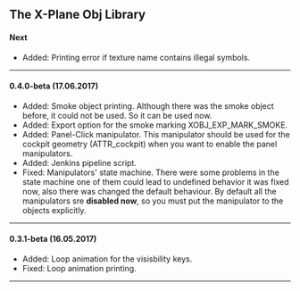 
The X-Plane Obj Library
---------------------------------------------------------------------------
#### Next

- Added: Printing error if texture name contains illegal symbols.

---------------------------------------------------------------------------
#### 0.4.0-beta (17.06.2017)

- Added: Smoke object printing. Although there was the smoke object before, 
         it could not be used. So it can be used now.
- Added: Export option for the smoke marking XOBJ_EXP_MARK_SMOKE.
- Added: Panel-Click manipulator. This manipulator should be used for 
         the cockpit geometry (ATTR_cockpit) when 
		 you want to enable the panel manipulators.
- Added: Jenkins pipeline script.
- Fixed: Manipulators' state machine. There were some problems in the state machine 
         one of them could lead to undefined behavior it was fixed now, also 
		 there was changed the default behaviour. 
		 By default all the manipulators sre **disabled now**, 
		 so you must put the manipulator to the objects explicitly.

---------------------------------------------------------------------------
#### 0.3.1-beta (16.05.2017)

- Added: Loop animation for the visisbility keys.
- Fixed: Loop animation printing.

---------------------------------------------------------------------------